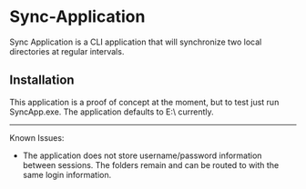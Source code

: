 # Sync-Application

Sync Application is a CLI application that will synchronize two local directories at regular intervals. 

## Installation

This application is a proof of concept at the moment, but to test just run SyncApp.exe. The application defaults to E:\ currently.

---

Known Issues:

- The application does not store username/password information between sessions. The folders remain and can be routed to with the same login information.
